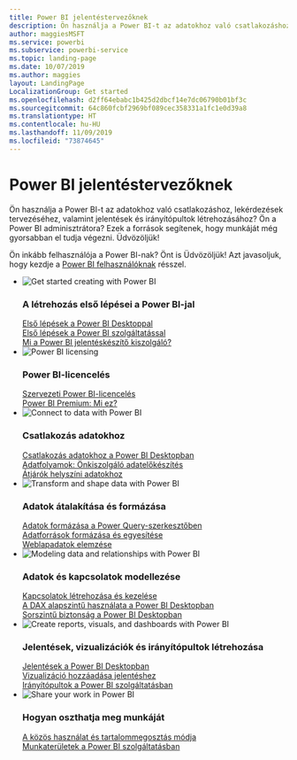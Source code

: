 ```yaml
---
title: Power BI jelentéstervezőknek
description: Ön használja a Power BI-t az adatokhoz való csatlakozáshoz, lekérdezések tervezéséhez, valamint jelentések és irányítópultok létrehozásához? Ön Power BI-rendszergazda?
author: maggiesMSFT
ms.service: powerbi
ms.subservice: powerbi-service
ms.topic: landing-page
ms.date: 10/07/2019
ms.author: maggies
layout: LandingPage
LocalizationGroup: Get started
ms.openlocfilehash: d2ff64ebabc1b425d2dbcf14e7dc06790b01bf3c
ms.sourcegitcommit: 64c860fcbf2969bf089cec358331a1fc1e0d39a8
ms.translationtype: HT
ms.contentlocale: hu-HU
ms.lasthandoff: 11/09/2019
ms.locfileid: "73874645"
---
```

# <a name="power-bi-for-report-designers"></a>Power BI jelentéstervezőknek

Ön használja a Power BI-t az adatokhoz való csatlakozáshoz, lekérdezések tervezéséhez, valamint jelentések és irányítópultok létrehozásához? Ön a Power BI adminisztrátora? Ezek a források segítenek, hogy munkáját még gyorsabban el tudja végezni. Üdvözöljük!

Ön inkább felhasználója a Power BI-nak? Önt is Üdvözöljük! Azt javasoljuk, hogy kezdje a [Power BI felhasználóknak](consumer/power-bi-consumer-landing.md) résszel.

<ul class="panelContent cardsF"> 
            <li> 
                  <div class="cardSize"> 
                        <div class="cardPadding"> 
                              <div class="card"> 
                                    <div class="cardImageOuter">
                                          <div class="cardImage">
                                                <img alt="Get started creating with Power BI" src="media/power-bi-creator-landing/power-bi-designer-get-started.svg" data-linktype="relative-path">
                                          </div>
                                    </div>
                                    <div class="cardText"> 
                                          <h3>A létrehozás első lépései a Power BI-jal</h3> 
                                          <p></p>
                                               <a href="desktop-what-is-desktop.md">Első lépések a Power BI Desktoppal</a><br/> 
                                               <a href="fundamentals/power-bi-overview.md">Első lépések a Power BI szolgáltatással</a><br/> 
                                               <a href="report-server/get-started.md">Mi a Power BI jelentéskészítő kiszolgáló?</a>
                                    </div> 
                              </div> 
                        </div> 
                  </div> 
            </li>
            <li> 
                  <div class="cardSize"> 
                        <div class="cardPadding"> 
                              <div class="card"> 
                                    <div class="cardImageOuter">
                                          <div class="cardImage">
                                                <img alt="Power BI licensing" src="media/power-bi-creator-landing/power-bi-designer-licensing.svg" data-linktype="relative-path">
                                          </div>
                                    </div>
                                    <div class="cardText"> 
                                          <h3>Power BI-licencelés</h3> 
                                          <p></p>
                                                <a href="service-admin-licensing-organization.md">Szervezeti Power BI-licencelés</a><br/> 
                                                <a href="service-premium-what-is.md">Power BI Premium: Mi ez?</a> 
                                    </div> 
                              </div> 
                        </div> 
                  </div> 
            </li>
            <li> 
                  <div class="cardSize"> 
                        <div class="cardPadding"> 
                              <div class="card"> 
                                    <div class="cardImageOuter">
                                          <div class="cardImage">
                                                <img alt="Connect to data with Power BI" src="media/power-bi-creator-landing/power-bi-designer-connect-data.svg" data-linktype="relative-path">
                                          </div>
                                    </div>
                                    <div class="cardText"> 
                                          <h3>Csatlakozás adatokhoz</h3> 
                                          <p></p>
                                                <a href="desktop-quickstart-connect-to-data.md">Csatlakozás adatokhoz a Power BI Desktopban</a><br/> 
                                                <a href="service-dataflows-overview.md">Adatfolyamok: Önkiszolgáló adatelőkészítés</a><br/> 
                                                <a href="service-gateway-onprem.md">Átjárók helyszíni adatokhoz</a>
                                    </div> 
                              </div> 
                        </div> 
                  </div> 
            </li>
            <li> 
                  <div class="cardSize"> 
                        <div class="cardPadding"> 
                              <div class="card"> 
                                    <div class="cardImageOuter">
                                          <div class="cardImage">
                                                <img alt="Transform and shape data with Power BI" src="media/power-bi-creator-landing/power-bi-designer-transform-shape-data.svg" data-linktype="relative-path">
                                          </div>
                                    </div>
                                    <div class="cardText"> 
                                          <h3>Adatok átalakítása és formázása</h3> 
                                          <p></p>
                                                <a href="desktop-common-query-tasks.md">Adatok formázása a Power Query-szerkesztőben</a><br/> 
                                                <a href="desktop-shape-and-combine-data.md">Adatforrások formázása és egyesítése</a><br/> 
                                                <a href="desktop-tutorial-importing-and-analyzing-data-from-a-web-page.md">Weblapadatok elemzése</a>
                                    </div> 
                              </div> 
                        </div> 
                  </div> 
            </li>
            <li> 
                  <div class="cardSize"> 
                        <div class="cardPadding"> 
                              <div class="card"> 
                                    <div class="cardImageOuter">
                                          <div class="cardImage">
                                                <img alt="Modeling data and relationships with Power BI" src="media/power-bi-creator-landing/power-bi-designer-modeling-data-relationships.svg" data-linktype="relative-path">
                                          </div>
                                    </div>
                                    <div class="cardText"> 
                                          <h3>Adatok és kapcsolatok modellezése</h3> 
                                          <p></p>
                                                <a href="desktop-create-and-manage-relationships.md">Kapcsolatok létrehozása és kezelése</a><br/>
                                                <a href="desktop-quickstart-learn-dax-basics.md">A DAX alapszintű használata a Power BI Desktopban</a><br/> 
                                                <a href="service-admin-rls.md">Sorszintű biztonság a Power BI Desktopban</a> 
                                    </div> 
                              </div> 
                        </div> 
                  </div> 
            </li>
            <li> 
                  <div class="cardSize"> 
                        <div class="cardPadding"> 
                              <div class="card"> 
                                    <div class="cardImageOuter">
                                          <div class="cardImage">
                                                <img alt="Create reports, visuals, and dashboards with Power BI" src="media/power-bi-creator-landing/power-bi-designer-create-reports-visuals-dashboards.svg" data-linktype="relative-path">
                                          </div>
                                    </div>
                                    <div class="cardText"> 
                                          <h3>Jelentések, vizualizációk és irányítópultok létrehozása</h3> 
                                          <p></p>
                                                <a href="desktop-report-view.md">Jelentések a Power BI Desktopban</a><br/> 
                                                <a href="power-bi-report-add-visualizations-i.md">Vizualizáció hozzáadása jelentéshez</a><br/> 
                                                <a href="service-dashboard-create.md">Irányítópultok a Power BI szolgáltatásban</a>
                                    </div> 
                              </div> 
                        </div> 
                  </div> 
            </li>
            <li> 
                  <div class="cardSize"> 
                        <div class="cardPadding"> 
                              <div class="card"> 
                                    <div class="cardImageOuter">
                                          <div class="cardImage">
                                                <img alt="Share your work in Power BI" src="media/power-bi-creator-landing/power-bi-designer-share-work.svg" data-linktype="relative-path">
                                          </div>
                                    </div>
                                    <div class="cardText"> 
                                          <h3>Hogyan oszthatja meg munkáját</h3> 
                                          <p></p>
                                                <a href="service-how-to-collaborate-distribute-dashboards-reports.md">A közös használat és tartalommegosztás módja</a><br/>
                                                <a href="service-create-workspaces.md">Munkaterületek a Power BI szolgáltatásban</a> 
                                    </div> 
                              </div> 
                        </div> 
                  </div> 
            </li>
</ul>



